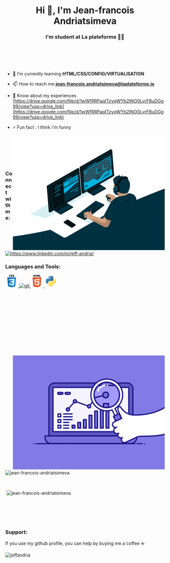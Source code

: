 <h1 align="center">Hi 👋, I'm Jean-francois Andriatsimeva</h1>
<h3 align="center">I'm student at La plateforme 👨‍💻</h3>
<br><br><br><br>

- 🌱 I’m currently learning **HTML/CSS/CONFIG/VIRTUALISATION**

- 📫 How to reach me **jean-francois.andriatsimeva@laplateforme.io**

- 📄 Know about my experiences [https://drive.google.com/file/d/1wWfRRPaqITzyqWYb2INO0LyrFBuDGg99/view?usp=drive_link](https://drive.google.com/file/d/1wWfRRPaqITzyqWYb2INO0LyrFBuDGg99/view?usp=drive_link)

- ⚡ Fun fact : I think i'm funny
  
<p><img align="right" src="68747470733a2f2f6d656469612e67697068792e636f6d2f6d656469612f7a356943766f316f4362717437756b4d51732f67697068792e676966.gif"alt="imgwork"/></p>
<br><br><br><br><br>
<h3 align="left">Connect with me:</h3>
<p align="left">
<a href="https://linkedin.com/in/jeff-andria/" target="blank"><img align="center" src="https://raw.githubusercontent.com/rahuldkjain/github-profile-readme-generator/master/src/images/icons/Social/linked-in-alt.svg" alt="https://www.linkedin.com/in/jeff-andria/" height="30" width="40" /></a>
</p>

<h3 align="left">Languages and Tools:</h3>
<p align="left"> <a href="https://www.w3schools.com/css/" target="_blank" rel="noreferrer"> <img src="https://raw.githubusercontent.com/devicons/devicon/master/icons/css3/css3-original-wordmark.svg" alt="css3" width="40" height="40"/> </a> <a href="https://git-scm.com/" target="_blank" rel="noreferrer"> <img src="https://www.vectorlogo.zone/logos/git-scm/git-scm-icon.svg" alt="git" width="40" height="40"/> </a> <a href="https://www.w3.org/html/" target="_blank" rel="noreferrer"> <img src="https://raw.githubusercontent.com/devicons/devicon/master/icons/html5/html5-original-wordmark.svg" alt="html5" width="40" height="40"/> </a> <a href="https://www.python.org" target="_blank" rel="noreferrer"> <img src="https://raw.githubusercontent.com/devicons/devicon/master/icons/python/python-original.svg" alt="python" width="40" height="40"/> </a> </p>
<br>

<br><br><br><br><br><br><br><br><br>
<p><img align="right" src="giphy-1.gif"alt="imgstats"/></p>
<p><img align="center" src="https://github-readme-stats.vercel.app/api/top-langs?username=jean-francois-andriatsimeva&show_icons=true&locale=en&layout=compact" alt="jean-francois-andriatsimeva" /></p>
<br>

<p>&nbsp;<img align="center" src="https://github-readme-stats.vercel.app/api?username=jean-francois-andriatsimeva&show_icons=true&locale=en" alt="jean-francois-andriatsimeva" /></p>
<br><br><br><br>
<h3 align="left">Support:</h3>

<p> If you use my github profile, you can help by buying me a coffee ☕️<p>

<p><a href="https://ko-fi.com/jeffandria"> <img align="left" src="https://cdn.ko-fi.com/cdn/kofi3.png?v=3" height="50" width="210" alt="jeffandria" /></a></p><br><br>
<br>
